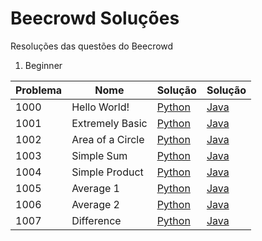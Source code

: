 # Beecrowd Soluções
Resoluções das questões do Beecrowd

1) Beginner

| Problema  |  Nome  |  Solução  |  Solução  |
| --------- | ------ | --------- | --------- |
|  1000 | Hello World!  | [Python](./Python/1000.py)|[Java](./Beecrowd/Java/1000.java)|
|  1001 | Extremely Basic  | [Python](./Python/1001.py)|[Java](./Beecrowd/Java/1001.java)|
|  1002 | Area of a Circle  | [Python](./Python/1002.py)|[Java](./Beecrowd/Java/1002.java)|
|  1003 | Simple Sum  | [Python](./Python/1003.py)|[Java](./Beecrowd/Java/1003.java)|
|  1004 | Simple Product | [Python](./Python/1004.py)|[Java](./Beecrowd/Java/1004.java)|
|  1005 | Average 1  | [Python](./Python/1005.py)|[Java](./Beecrowd/Java/1005.java)|
|  1006 | Average 2  | [Python](./Python/1006.py)|[Java](./Beecrowd/Java/1006.java)|
|  1007 | Difference  | [Python](./Python/1007.py)|[Java](./Beecrowd/Java/1007.java)|
